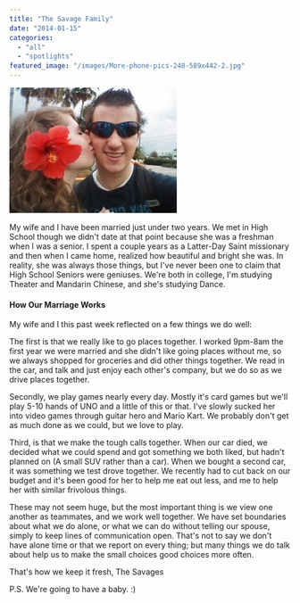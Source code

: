 ```yaml
---
title: "The Savage Family"
date: "2014-01-15"
categories: 
  - "all"
  - "spotlights"
featured_image: "/images/More-phone-pics-248-589x442-2.jpg"
---
```


![The Savage family kiss on the cheek. newlyweds, newlywed experiences, sharing newlywed experiences, sharing married experiences](/images/More-phone-pics-248-589x442-2-300x225.jpg)

My wife and I have been married just under two years. We met in High School though we didn't date at that point because she was a freshman when I was a senior. I spent a couple years as a Latter-Day Saint missionary and then when I came home, realized how beautiful and bright she was. In reality, she was always those things, but I've never been one to claim that High School Seniors were geniuses. We're both in college, I'm studying Theater and Mandarin Chinese, and she's studying Dance.

#### How Our Marriage Works

My wife and I this past week reflected on a few things we do well:

The first is that we really like to go places together. I worked 9pm-8am the first year we were married and she didn't like going places without me, so we always shopped for groceries and did other things together. We read in the car, and talk and just enjoy each other's company, but we do so as we drive places together.

Secondly, we play games nearly every day. Mostly it's card games but we'll play 5-10 hands of UNO and a little of this or that. I've slowly sucked her into video games through guitar hero and Mario Kart. We probably don't get as much done as we could, but we love to play.

Third, is that we make the tough calls together. When our car died, we decided what we could spend and got something we both liked, but hadn't planned on (A small SUV rather than a car). When we bought a second car, it was something we test drove together. We recently had to cut back on our budget and it's been good for her to help me eat out less, and me to help her with similar frivolous things.

These may not seem huge, but the most important thing is we view one another as teammates, and we work well together. We have set boundaries about what we do alone, or what we can do without telling our spouse, simply to keep lines of communication open. That's not to say we don't have alone time or that we report on every thing; but many things we do talk about help us to make the small choices good choices more often.

That's how we keep it fresh, The Savages

P.S. We're going to have a baby. :)
